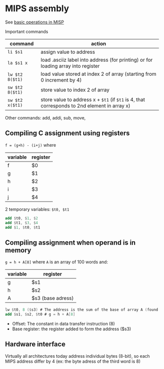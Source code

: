 # MIPS assembly

See [basic operations in MISP](mips1.asm)

Important commands

command | action
--|--
`li $s1` | assign value to address
`la $s1 x` | load .asciiz label into address (for printing) or for loading array into register
`lw $t2 8($t1)` | load value stored at index 2 of array (starting from 0 increment by 4)
`sw $t2 8($t1)`| store value to index 2 of array
`sw $t2 x($t1)`| store value to address x + `$t1` (if `$t1` is 4, that corresponds to 2nd element in array x)

Other commands: add, addi, sub, move, 

## Compiling C assignment using registers


`f = (g+h) - (i+j)` where 

variable | register
--|--
f | $0
g|$1
h|$2
i|$3
j|$4

2 temporary variables: `$t0, $t1`

```nasm
add $t0, $1, $2
add $t1, $3, $4
add $1, $t0, $t1
```

## Compiling assignment when operand is in memory

`g = h + A[8]` where `A` is an array of 100 words and:

variable | register
--|--
g|$s1
h|$s2
A | $s3 (base adress)

```nasm
lw $t0, 8 ($s3) # The address is the sum of the base of array A (found in register $s3) and the number to select (element 8)
add $s1, $s2, $t0 # g = h + A[8]
```
- Offset: The constant in data transfer instruction (8)
- Base register: the register added to form the address ($s3)

## Hardware interface

Virtually all architectures today address individual bytes (8-bit), so each MIPS address differ by 4 (ex: the byte adress of the third word is 8)

